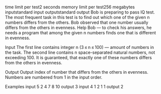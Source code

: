 time limit per test2 seconds
memory limit per test256 megabytes
inputstandard input
outputstandard output
Bob is preparing to pass IQ test. The most frequent task in this test is to find out which one of the given n numbers differs from the others. Bob observed that one number usually differs from the others in evenness. Help Bob — to check his answers, he needs a program that among the given n numbers finds one that is different in evenness.

Input
The first line contains integer n (3 ≤ n ≤ 100) — amount of numbers in the task. The second line contains n space-separated natural numbers, not exceeding 100. It is guaranteed, that exactly one of these numbers differs from the others in evenness.

Output
Output index of number that differs from the others in evenness. Numbers are numbered from 1 in the input order.

Examples
input
5
2 4 7 8 10
output
3
input
4
1 2 1 1
output
2

